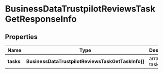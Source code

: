 # BusinessDataTrustpilotReviewsTaskGetResponseInfo

## Properties

| Name | Type | Description | Notes |
|------------ | ------------- | ------------- | -------------|
**tasks** | **BusinessDataTrustpilotReviewsTaskGetTaskInfo[]** | array of tasks |[optional]|